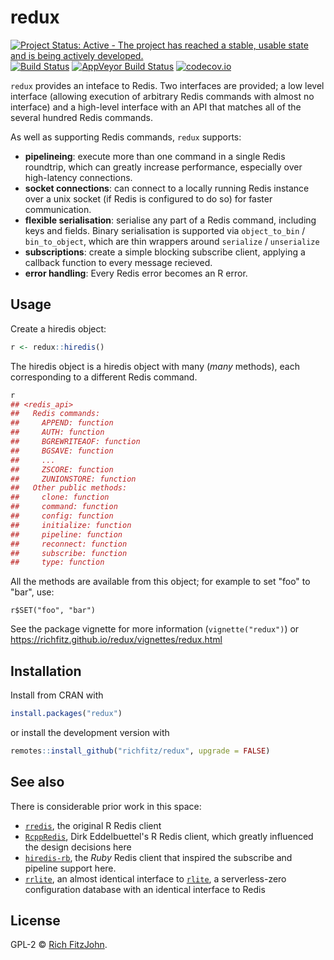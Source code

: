 # redux

[![Project Status: Active - The project has reached a stable, usable state and is being actively developed.](http://www.repostatus.org/badges/latest/active.svg)](http://www.repostatus.org/#active)
[![Build Status](https://travis-ci.org/richfitz/redux.svg?branch=master)](https://travis-ci.org/richfitz/redux)
[![AppVeyor Build Status](https://ci.appveyor.com/api/projects/status/github/richfitz/redux?branch=master&svg=true)](https://ci.appveyor.com/project/richfitz/redux)
[![codecov.io](https://codecov.io/github/richfitz/redux/coverage.svg?branch=master)](https://codecov.io/github/richfitz/redux?branch=master)

`redux` provides an inteface to Redis.  Two interfaces are provided; a low level interface (allowing execution of arbitrary Redis commands with almost no interface) and a high-level interface with an API that matches all of the several hundred Redis commands.

As well as supporting Redis commands, `redux` supports:

* **pipelineing**: execute more than one command in a single Redis roundtrip, which can greatly increase performance, especially over high-latency connections.
* **socket connections**: can connect to a locally running Redis instance over a unix socket (if Redis is configured to do so) for faster communication.
* **flexible serialisation**: serialise any part of a Redis command, including keys and fields.  Binary serialisation is supported via `object_to_bin` / `bin_to_object`, which are thin wrappers around `serialize` / `unserialize`
* **subscriptions**: create a simple blocking subscribe client, applying a callback function to every message recieved.
* **error handling**: Every Redis error becomes an  R error.

## Usage

Create a hiredis object:

```r
r <- redux::hiredis()
```

The hiredis object is a hiredis object with many (*many* methods), each corresponding to a different Redis command.

```r
r
## <redis_api>
##   Redis commands:
##     APPEND: function
##     AUTH: function
##     BGREWRITEAOF: function
##     BGSAVE: function
##     ...
##     ZSCORE: function
##     ZUNIONSTORE: function
##   Other public methods:
##     clone: function
##     command: function
##     config: function
##     initialize: function
##     pipeline: function
##     reconnect: function
##     subscribe: function
##     type: function
```

All the methods are available from this object; for example to set "foo" to "bar", use:

```
r$SET("foo", "bar")
```

See the package vignette for more information (`vignette("redux")`) or https://richfitz.github.io/redux/vignettes/redux.html

## Installation

Install from CRAN with

```r
install.packages("redux")
```

or install the development version with

```r
remotes::install_github("richfitz/redux", upgrade = FALSE)
```

## See also

There is considerable prior work in this space:

* [`rredis`](https://cran.r-project.org/package=rredis), the original R Redis client
* [`RcppRedis`](https://cran.r-project.org/package=RcppRedis), Dirk Eddelbuettel's R Redis client, which greatly influenced the design decisions here
* [`hiredis-rb`](https://github.com/redis/hiredis-rb), the _Ruby_ Redis client that inspired the subscribe and pipeline support here.
* [`rrlite`](https://github.com/ropensci/rrlite), an almost identical interface to [`rlite`](https://github.com/seppo0010/rlite), a serverless-zero configuration database with an identical interface to Redis

## License

GPL-2 © [Rich FitzJohn](https://github.com/richfitz/redux).
